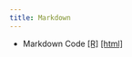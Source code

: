 ```yaml
---
title: Markdown
---
```


 * Markdown Code [[R]](/demo/Markdown/Markdown_Code.R) [[html]](/demo/Markdown/Markdown_Code.html)
